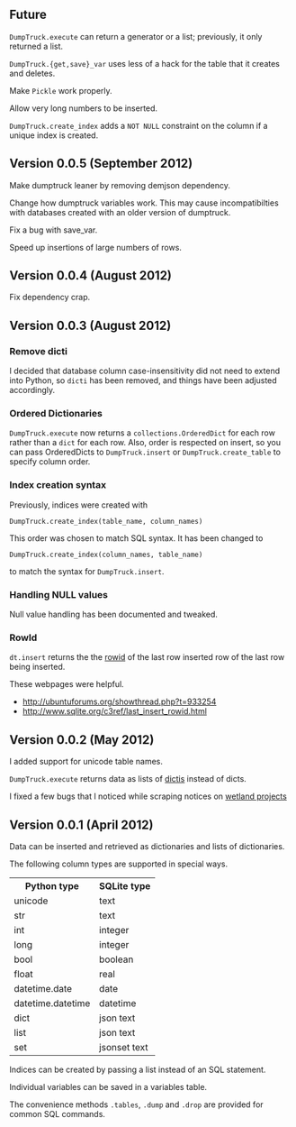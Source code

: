 Future
------------

`DumpTruck.execute` can return a generator or a list; previously, it only
returned a list.

`DumpTruck.{get,save}_var` uses less of a hack for the table that it creates and deletes.

Make `Pickle` work properly.

Allow very long numbers to be inserted.

`DumpTruck.create_index` adds a `NOT NULL` constraint on the column if a unique
index is created.

Version 0.0.5 (September 2012)
----
Make dumptruck leaner by removing demjson dependency.

Change how dumptruck variables work. This may cause incompatibilties
with databases created with an older version of dumptruck.

Fix a bug with save_var.

Speed up insertions of large numbers of rows.

Version 0.0.4 (August 2012)
----
Fix dependency crap.

Version 0.0.3 (August 2012)
----
### Remove dicti
I decided that database column case-insensitivity did not need to extend into
Python, so `dicti` has been removed, and things have been adjusted accordingly.

### Ordered Dictionaries
`DumpTruck.execute` now returns a `collections.OrderedDict` for each row rather
than a `dict` for each row. Also, order is respected on insert, so you can pass
OrderedDicts to `DumpTruck.insert` or `DumpTruck.create_table` to specify
column order.

### Index creation syntax
Previously, indices were created with

    DumpTruck.create_index(table_name, column_names)

This order was chosen to match SQL syntax. It has been changed to

    DumpTruck.create_index(column_names, table_name)

to match the syntax for `DumpTruck.insert`.

### Handling NULL values
Null value handling has been documented and tweaked.

### RowId
`dt.insert` returns the
the [rowid](http://www.sqlite.org/lang_createtable.html#rowid)
of the last row inserted row of the last row being inserted.

These webpages were helpful.

* http://ubuntuforums.org/showthread.php?t=933254
* http://www.sqlite.org/c3ref/last_insert_rowid.html

Version 0.0.2 (May 2012)
-----
I added support for unicode table names.

`DumpTruck.execute` returns data as lists of [dictis](dicti)
instead of dicts.

I fixed a few bugs that I noticed while scraping notices on
[wetland projects](https://github.com/tlevine/wetlands)

Version 0.0.1 (April 2012)
-----

Data can be inserted and retrieved as dictionaries and
lists of dictionaries.

The following column types are supported in special ways.

<table>
  <tr><th>Python type</th><th>SQLite type</th></tr>
  <tr><td>unicode</td><td>text</td></tr>
  <tr><td>str</td><td>text</td></tr>

  <tr><td>int</td><td>integer</td></tr>
  <tr><td>long</td><td>integer</td></tr>
  <tr><td>bool</td><td>boolean</td></tr>
  <tr><td>float</td><td>real</td></tr>

  <tr><td>datetime.date</td><td>date</td></tr>
  <tr><td>datetime.datetime</td><td>datetime</td></tr>

  <tr><td>dict</td><td>json text</td></tr>
  <tr><td>list</td><td>json text</td></tr>
  <tr><td>set</td><td>jsonset text</td></tr>
</table>

Indices can be created by passing a list instead of an SQL statement.

Individual variables can be saved in a variables table.

The convenience methods `.tables`, `.dump` and `.drop`
are provided for common SQL commands.

[dicti]: https://github.com/tlevine/dicti
